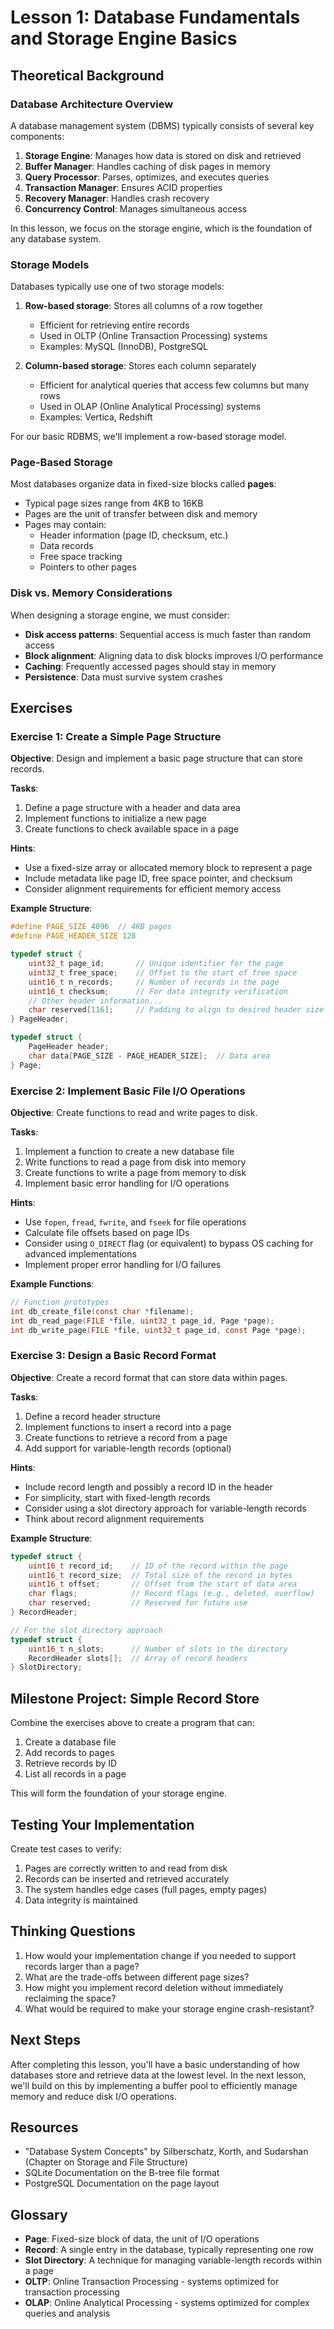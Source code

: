 # Lesson 1: Database Fundamentals and Storage Engine Basics

## Theoretical Background

### Database Architecture Overview

A database management system (DBMS) typically consists of several key components:

1. **Storage Engine**: Manages how data is stored on disk and retrieved
2. **Buffer Manager**: Handles caching of disk pages in memory
3. **Query Processor**: Parses, optimizes, and executes queries
4. **Transaction Manager**: Ensures ACID properties
5. **Recovery Manager**: Handles crash recovery
6. **Concurrency Control**: Manages simultaneous access

In this lesson, we focus on the storage engine, which is the foundation of any database system.

### Storage Models

Databases typically use one of two storage models:

1. **Row-based storage**: Stores all columns of a row together
   - Efficient for retrieving entire records
   - Used in OLTP (Online Transaction Processing) systems
   - Examples: MySQL (InnoDB), PostgreSQL

2. **Column-based storage**: Stores each column separately
   - Efficient for analytical queries that access few columns but many rows
   - Used in OLAP (Online Analytical Processing) systems
   - Examples: Vertica, Redshift

For our basic RDBMS, we'll implement a row-based storage model.

### Page-Based Storage

Most databases organize data in fixed-size blocks called **pages**:

- Typical page sizes range from 4KB to 16KB
- Pages are the unit of transfer between disk and memory
- Pages may contain:
  - Header information (page ID, checksum, etc.)
  - Data records
  - Free space tracking
  - Pointers to other pages

### Disk vs. Memory Considerations

When designing a storage engine, we must consider:

- **Disk access patterns**: Sequential access is much faster than random access
- **Block alignment**: Aligning data to disk blocks improves I/O performance
- **Caching**: Frequently accessed pages should stay in memory
- **Persistence**: Data must survive system crashes

## Exercises

### Exercise 1: Create a Simple Page Structure

**Objective**: Design and implement a basic page structure that can store records.

**Tasks**:
1. Define a page structure with a header and data area
2. Implement functions to initialize a new page
3. Create functions to check available space in a page

**Hints**:
- Use a fixed-size array or allocated memory block to represent a page
- Include metadata like page ID, free space pointer, and checksum
- Consider alignment requirements for efficient memory access

**Example Structure**:
```c
#define PAGE_SIZE 4096  // 4KB pages
#define PAGE_HEADER_SIZE 128

typedef struct {
    uint32_t page_id;       // Unique identifier for the page
    uint32_t free_space;    // Offset to the start of free space
    uint16_t n_records;     // Number of records in the page
    uint16_t checksum;      // For data integrity verification
    // Other header information...
    char reserved[116];     // Padding to align to desired header size
} PageHeader;

typedef struct {
    PageHeader header;
    char data[PAGE_SIZE - PAGE_HEADER_SIZE];  // Data area
} Page;
```

### Exercise 2: Implement Basic File I/O Operations

**Objective**: Create functions to read and write pages to disk.

**Tasks**:
1. Implement a function to create a new database file
2. Write functions to read a page from disk into memory
3. Create functions to write a page from memory to disk
4. Implement basic error handling for I/O operations

**Hints**:
- Use `fopen`, `fread`, `fwrite`, and `fseek` for file operations
- Calculate file offsets based on page IDs
- Consider using `O_DIRECT` flag (or equivalent) to bypass OS caching for advanced implementations
- Implement proper error handling for I/O failures

**Example Functions**:
```c
// Function prototypes
int db_create_file(const char *filename);
int db_read_page(FILE *file, uint32_t page_id, Page *page);
int db_write_page(FILE *file, uint32_t page_id, const Page *page);
```

### Exercise 3: Design a Basic Record Format

**Objective**: Create a record format that can store data within pages.

**Tasks**:
1. Define a record header structure
2. Implement functions to insert a record into a page
3. Create functions to retrieve a record from a page
4. Add support for variable-length records (optional)

**Hints**:
- Include record length and possibly a record ID in the header
- For simplicity, start with fixed-length records
- Consider using a slot directory approach for variable-length records
- Think about record alignment requirements

**Example Structure**:
```c
typedef struct {
    uint16_t record_id;    // ID of the record within the page
    uint16_t record_size;  // Total size of the record in bytes
    uint16_t offset;       // Offset from the start of data area
    char flags;            // Record flags (e.g., deleted, overflow)
    char reserved;         // Reserved for future use
} RecordHeader;

// For the slot directory approach
typedef struct {
    uint16_t n_slots;      // Number of slots in the directory
    RecordHeader slots[];  // Array of record headers
} SlotDirectory;
```

## Milestone Project: Simple Record Store

Combine the exercises above to create a program that can:
1. Create a database file
2. Add records to pages
3. Retrieve records by ID
4. List all records in a page

This will form the foundation of your storage engine.

## Testing Your Implementation

Create test cases to verify:
1. Pages are correctly written to and read from disk
2. Records can be inserted and retrieved accurately
3. The system handles edge cases (full pages, empty pages)
4. Data integrity is maintained

## Thinking Questions

1. How would your implementation change if you needed to support records larger than a page?
2. What are the trade-offs between different page sizes?
3. How might you implement record deletion without immediately reclaiming the space?
4. What would be required to make your storage engine crash-resistant?

## Next Steps

After completing this lesson, you'll have a basic understanding of how databases store and retrieve data at the lowest level. In the next lesson, we'll build on this by implementing a buffer pool to efficiently manage memory and reduce disk I/O operations.

## Resources

- "Database System Concepts" by Silberschatz, Korth, and Sudarshan (Chapter on Storage and File Structure)
- SQLite Documentation on the B-tree file format
- PostgreSQL Documentation on the page layout

## Glossary

- **Page**: Fixed-size block of data, the unit of I/O operations
- **Record**: A single entry in the database, typically representing one row
- **Slot Directory**: A technique for managing variable-length records within a page
- **OLTP**: Online Transaction Processing - systems optimized for transaction processing
- **OLAP**: Online Analytical Processing - systems optimized for complex queries and analysis
